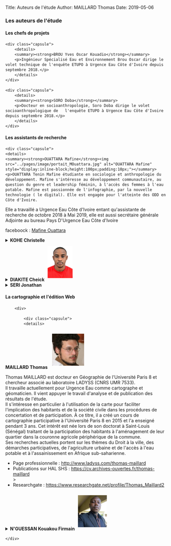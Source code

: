 Title: Auteurs de l'étude
Author: MAILLARD Thomas
Date: 2019-05-06



<div id="nomap">
<div><h3>Les auteurs de l'étude</h3></div>

<div><h4>Les chefs de projets</h4></div>
<div class="role">

<div>
	
	<div class="capsule">
		<details>
		<summary><strong>BROU Yves Oscar Kouadio</strong></summary>
		<p>Ingénieur Spécialisé Eau et Environnement Brou Oscar dirige le volet technique de l'enquête ETUPO à Urgence Eau Côte d'Ivoire depuis septembre 2018.</p>
		</details>
	</div>
	
	<div class="capsule">
		<details>
		<summary><strong>SORO Doba</strong></summary>
		<p>Docteur en socioanthropologie, Soro Doba dirige le volet socioanthropologique de   l'enquête ETUPO à Urgence Eau Côte d'Ivoire depuis septembre 2018.</p>
		</details>
	</div>
</div>
</div>

<div><h4>Les assistants de recherche</h4></div>
<div class="role">

<div>
	
	<div class="capsule">
	<details>
	<summary><strong>OUATTARA Mafine</strong><img src="../pages/image/portait_MOuattara.jpg" alt="OUATTARA Mafine"  style="display:inline-block;height:100px;padding:10px;"></summary>
	<p>OUATTARA Tenin Mafine étudiante en sociologie et anthropologie du développement. Mafine s'intéresse au développement communautaire, au question du genre et leadership féminin, à l'accès des femmes à l'eau potable. Mafine est passionnée de l'infographie, par la nouvelle technologie ( le digital). Elle est engagée pour l'atteinte des ODD en Côte d'Ivoire.
Elle a travaillé a Urgence Eau Côte d'Ivoire entant qu'assistante de recherche de octobre 2018 à Mai 2019, elle est aussi secrétaire générale Adjointe au bureau Pays D'Urgence Eau Côte d'Ivoire</p>
<p>faceboock : <a href="www.facebook. com/madelamafine.Ouattara">Mafine Ouattara</a> </p>
	</details>	
	</div>
	<div class="capsule">
	<details>
	<summary><strong>KOHE Christelle</strong></summary>
	<p>Géographe, Kohe Christelle a travaillé a Urgence Eau Côte d'Ivoire en tant qu'assistante de recherche de octobre 2018 à Mai 2019 </p>
	</details>	
	</div>
	<div class="capsule">
	<details>
	<summary><strong>DIAKITE Cheick</strong><img src="../pages/image/Portrait_Diakite.jpg" alt="DIAKITE Cheick" style="display:inline-block;height:100px;padding:10px;"></summary>
	<p>DIAKITE Cheick Amadou est doctorant en sociologie et anthropologie de la santé à l’Université Alassane Ouattara en Cote d’ivoire.<br>
Il a travaillé a URGENCE EAU COTE D’IVOIRE,  de octobre 2018 à Mai 2019, dans le cadre d’une étude socio anthropologique sur l’accès à l’Eau potable, l’hygiène et l’assainissement en milieu urbain et rural. En tant que assistant de recherche, son travail consiste à diagnostiquer les problèmes d’accès à l’Eau potable dans les communautés rurales et urbaines. Il s’intéresse également à la communication des ONG dans le but de vulgariser les résultats de travaux de recherche.<br>
Enfin il est  bloggeur  c’est-à-dire qu’il réalise des vidéos sur Youtube et Wordpress sur les thématiques de la sociologie et de la vie sociale en général.</p>
	<ul><li>Email : <a href="mailto:cheickdiakite002@gmail.com">cheickdiakite002@gmail.com</a></li>
		<li>Facebook : Cheick Diakité</li>
		<li>Linkedin : Cheick Diakité</li>
		<li>Blog : <a href="https://socioconsulte.wordpress.com">https://socioconsulte.wordpress.com</a></li> 
		<li>Youtube : <a href="https://www.youtube.com/channel/UCnP_s1m3RyMqe6_E4z-rSGQ/videos">https://www.youtube.com/channel/UCnP_s1m3RyMqe6_E4z-rSGQ/videos</a> </li></ul>
	</details>	
	</div>
	<div class="capsule">
	<details>
	<summary><strong>SERI Jonathan</strong></summary>
	<p>Socioanthropologue, il a travaillé a Urgence Eau Côte d'Ivoire comme assistant de recherche de octobre 2018 à Mai 2019</p>
	</details>	
	</div>

</div>
</div>
<div>
	<div><h4>La cartographie et l'édition Web</h4></div>
	<div class="role">

		<div>
	
			<div class="capsule">
			<details>
<summary>	<strong  style="display:inline-block;">MAILLARD Thomas</strong>
	<img src="../pages/image/portrait-tmaillard.jpeg" alt="Thomas MAILLARD" style="display:inline-block;height:100px;padding:10px;"></summary>
	<p>Thomas MAILLARD est docteur en Géographie de l'Université Paris 8 et chercheur associé au laboratoire LADYSS (CNRS UMR 7533).<br>
Il travaille actuellement pour Urgence Eau comme cartographe et géomaticien. Il vient appuyer le travail d'analyse et de publication des résultats de l'étude.<br>
Il s'intéresse en particulier à l'utilisation de la carte pour faciliter l'implication des habitants et de la société civile dans les procédures de concertation et de participation. À ce titre, il a créé un cours de cartographie participative à l'Université Paris 8 en 2015 et l'a enseigné pendant 3 ans. Cet intérêt est née lors de son doctorat à Saint-Louis (Sénégal) traitant de la participation des habitants à l'aménagement de leur quartier dans la couronne agricole périphérique de la commune.
<br>Ses recherches actuelles portent sur les thèmes du Droit à la ville, des démarches participatives, de l'agriculture urbaine et de l'accès à l'eau potable et à l'assainissement en Afrique sub-saharienne.</p>
	<ul><li>Page professionnelle : <a href="http://www.ladyss.com/thomas-maillard">http://www.ladyss.com/thomas-maillard</a></li>
<li>Publications sur HAL SHS : <a href="https://cv.archives-ouvertes.fr/thomas-maillard">https://cv.archives-ouvertes.fr/thomas-maillard</a></li>>
<li>Researchgate : <a href="https://www.researchgate.net/profile/Thomas_Maillard2">https://www.researchgate.net/profile/Thomas_Maillard2</a></li></ul>	
</details>			
			</div>
			<div class="capsule">
			<details>
	<summary><strong>N'GUESSAN Kouakou Firmain</strong><img src="../pages/image/Firmain_Portrait.jpg" alt="N'GUESSAN Kouakou Firmain"  style="display:inline-block;height:100px;padding:10px;"></summary>
	<p>Firmain Kouakou N'GUESSAN est doctorant en Géographie à l'Université Alassane Ouattara de Bouaké (Côte d'Ivoire).<br>
Il travaille actuellement pour Urgence Eau comme cartographe avec Thomas MAILLARD. Il vient appuyer le travail de MAILLARD pour l'analyse des faits urbains et de publication des résultats de l'étude.<br>
Il a fini la rédaction de sa Thèse qui porte sur l'Occupation de l'espace urbain de Bouaké et attend sa soutenance dans les mois avenir. Il a également travaillé comme cartographe avec l'ONG AVSI dans le cadre du projet ''Triangle Pacific'' de septembre 2016 à février 2017.<br>
Plusieurs publications scientifiques, colloques et autres activités scientifiques sont à son actif. </p>
	<p>Pour le contacter : <a href="mailto:kouakoung@yahoo.fr">kouakoung@yahoo.fr</a></p>
	</details>	
			</div>

	</div>
</div>
</div>
</div>